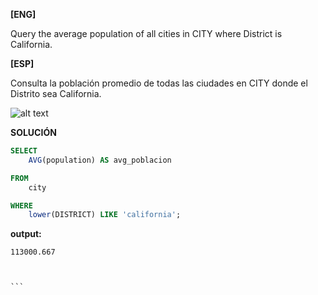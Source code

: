 
**[ENG]**

Query the average population of all cities in CITY where District is California.

**[ESP]**

Consulta la población promedio de todas las ciudades en CITY donde el Distrito sea California.

![alt text](image.jpg)


**SOLUCIÓN**

```sql
SELECT
    AVG(population) AS avg_poblacion

FROM
    city

WHERE
    lower(DISTRICT) LIKE 'california';


```


**output:**


````
113000.667



```